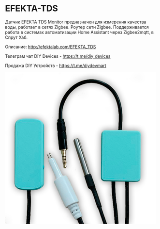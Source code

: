 # EFEKTA-TDS
Датчик EFEKTA TDS Monitor предназначен для измерения качества воды, работает в сетях Zigbee. Роутер сети Zigbee. Поддерживается работа в системах автоматизации Home Assistant через Zigbee2mqtt, в Спрут Хаб. 

Описание: http://efektalab.com/EFEKTA_TDS

Телеграм чат DIY Devices - https://t.me/diy_devices

Продажа DIY Устройств - https://t.me/diydevmart

![EFEKTA_TDS](https://raw.githubusercontent.com/smartboxchannel/EFEKTA-TDS/refs/heads/main/Images/TDS%20Monitor.png)
